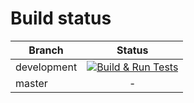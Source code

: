 # Build status
| Branch        | Status        |
| ------------- |:-------------:|
| development   | [![Build & Run Tests](https://github.com/mindekm/utilities/actions/workflows/ci.yml/badge.svg)](https://github.com/mindekm/utilities/actions/workflows/ci.yml) |
| master        | - |
